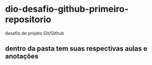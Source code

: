 # dio-desafio-github-primeiro-repositorio
desafio de projeto Git/Github
## dentro da pasta  tem suas respectivas aulas e anotações
